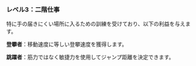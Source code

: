 ### レベル3：二階仕事

特に手の届きにくい場所に入るための訓練を受けており、以下の利益を与えます。

**登攀者**：移動速度に等しい登攀速度を獲得します。

**跳躍者**：筋力ではなく敏捷力を使用してジャンプ距離を決定できます。
